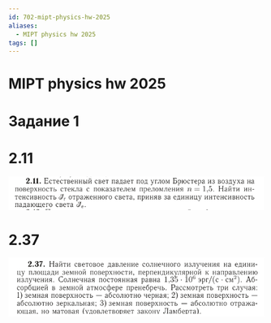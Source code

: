 ```yaml
---
id: 702-mipt-physics-hw-2025
aliases:
  - MIPT physics hw 2025
tags: []
---
```


# MIPT physics hw 2025
# Задание 1
# 2.11
![2.11](assets/imgs/24-03-25_19-34-50_774_24-03-25_19-34-50_724.png)

# 2.37
![24-03-25_20-25-06_393_24-03-25_20-25-06_455.png](assets/imgs/24-03-25_20-25-06_393_24-03-25_20-25-06_455.png)
